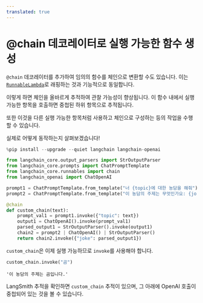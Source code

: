 ```yaml
---
translated: true
---
```


# @chain 데코레이터로 실행 가능한 함수 생성

`@chain` 데코레이터를 추가하여 임의의 함수를 체인으로 변환할 수도 있습니다. 이는 [`RunnableLambda`](/docs/expression_language/primitives/functions)로 래핑하는 것과 기능적으로 동일합니다.

이렇게 하면 체인을 올바르게 추적하여 관찰 가능성이 향상됩니다. 이 함수 내에서 실행 가능한 항목을 호출하면 중첩된 하위 항목으로 추적됩니다.

또한 이것을 다른 실행 가능한 항목처럼 사용하고 체인으로 구성하는 등의 작업을 수행할 수 있습니다.

실제로 어떻게 동작하는지 살펴보겠습니다!

```python
%pip install --upgrade --quiet langchain langchain-openai
```

```python
from langchain_core.output_parsers import StrOutputParser
from langchain_core.prompts import ChatPromptTemplate
from langchain_core.runnables import chain
from langchain_openai import ChatOpenAI
```

```python
prompt1 = ChatPromptTemplate.from_template("너 {topic}에 대한 농담을 해줘")
prompt2 = ChatPromptTemplate.from_template("이 농담의 주제는 무엇인가요: {joke}")
```

```python
@chain
def custom_chain(text):
    prompt_val1 = prompt1.invoke({"topic": text})
    output1 = ChatOpenAI().invoke(prompt_val1)
    parsed_output1 = StrOutputParser().invoke(output1)
    chain2 = prompt2 | ChatOpenAI() | StrOutputParser()
    return chain2.invoke({"joke": parsed_output1})
```

`custom_chain`은 이제 실행 가능하므로 `invoke`를 사용해야 합니다.

```python
custom_chain.invoke("곰")
```

```output
'이 농담의 주제는 곰입니다.'
```

LangSmith 추적을 확인하면 `custom_chain` 추적이 있으며, 그 아래에 OpenAI 호출이 중첩되어 있는 것을 볼 수 있습니다.